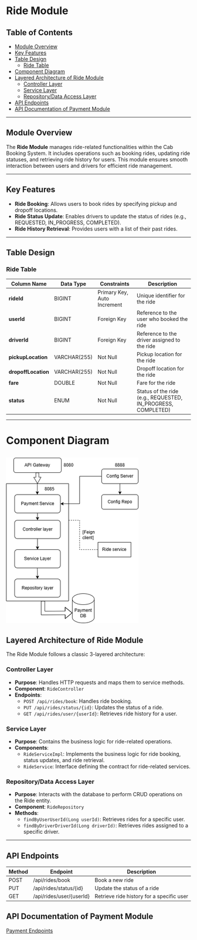 # Ride Module

## Table of Contents
- [Module Overview](#module-overview)
- [Key Features](#key-features)
- [Table Design](#table-design)
    - [Ride Table](#ride-table)
- [Component Diagram](#component-diagram)
- [Layered Architecture of Ride Module](#layered-architecture-of-ride-module)
    - [Controller Layer](#controller-layer)
    - [Service Layer](#service-layer)
    - [Repository/Data Access Layer](#repositorydata-access-layer)
- [API Endpoints](#api-endpoints)
- [API Documentation of Payment Module](#api-documentation-of-payment-module)

---

## Module Overview

The **Ride Module** manages ride-related functionalities within the Cab Booking System. It includes operations such as booking rides, updating ride statuses, and retrieving ride history for users. This module ensures smooth interaction between users and drivers for efficient ride management.

---

## Key Features
- **Ride Booking**: Allows users to book rides by specifying pickup and dropoff locations.
- **Ride Status Update**: Enables drivers to update the status of rides (e.g., REQUESTED, IN_PROGRESS, COMPLETED).
- **Ride History Retrieval**: Provides users with a list of their past rides.

---

## Table Design

### Ride Table
| Column Name        | Data Type         | Constraints                  | Description                                 |
|--------------------|-------------------|------------------------------|---------------------------------------------|
| **rideId**         | BIGINT            | Primary Key, Auto Increment  | Unique identifier for the ride              |
| **userId**         | BIGINT            | Foreign Key                  | Reference to the user who booked the ride   |
| **driverId**       | BIGINT            | Foreign Key                  | Reference to the driver assigned to the ride|
| **pickupLocation** | VARCHAR(255)      | Not Null                     | Pickup location for the ride                |
| **dropoffLocation**| VARCHAR(255)      | Not Null                     | Dropoff location for the ride               |
| **fare**           | DOUBLE            | Not Null                     | Fare for the ride                           |
| **status**         | ENUM              | Not Null                     | Status of the ride (e.g., REQUESTED, IN_PROGRESS, COMPLETED) |

---

# Component Diagram

![Payment component diagram](./component/payment.png)
---

## Layered Architecture of Ride Module

The Ride Module follows a classic 3-layered architecture:

### Controller Layer
- **Purpose**: Handles HTTP requests and maps them to service methods.
- **Component**: `RideController`
- **Endpoints**:
    - `POST /api/rides/book`: Handles ride booking.
    - `PUT /api/rides/status/{id}`: Updates the status of a ride.
    - `GET /api/rides/user/{userId}`: Retrieves ride history for a user.

### Service Layer
- **Purpose**: Contains the business logic for ride-related operations.
- **Components**:
    - `RideServiceImpl`: Implements the business logic for ride booking, status updates, and ride retrieval.
    - `RideService`: Interface defining the contract for ride-related services.
### Repository/Data Access Layer
- **Purpose**: Interacts with the database to perform CRUD operations on the Ride entity.
- **Component**: `RideRepository`
- **Methods**:
    - `findByUserUserId(Long userId)`: Retrieves rides for a specific user.
    - `findByDriverDriverId(Long driverId)`: Retrieves rides assigned to a specific driver.

---

## API Endpoints

| Method | Endpoint                      | Description                                 |
|--------|-------------------------------|---------------------------------------------|
| POST   | /api/rides/book               | Book a new ride                             |
| PUT    | /api/rides/status/{id}        | Update the status of a ride                 |
| GET    | /api/rides/user/{userId}      | Retrieve ride history for a specific user   |



## API Documentation of Payment Module

 [Payment  Endpoints](/API_documentation/Payment.md)